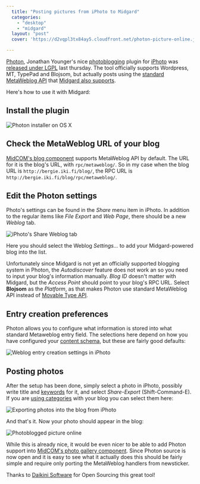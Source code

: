 ```yaml
---
  title: "Posting pictures from iPhoto to Midgard"
  categories: 
    - "desktop"
    - "midgard"
  layout: "post"
  cover: 'https://d2vqpl3tx84ay5.cloudfront.net/photon-picture-online.jpg'

---
```

[Photon][1], Jonathan Younger's nice [photoblogging][2] plugin for [iPhoto][3] was [released under LGPL][4] last thursday. The tool officially supports Wordpress, MT, TypePad and Blojsom, but actually posts using the [standard MetaWeblog API][5] that [Midgard also supports][6].

Here's how to use it with Midgard:

## Install the plugin

![Photon installer on OS X](https://d2vqpl3tx84ay5.cloudfront.net/photon-installer.jpg)

## Check the MetaWeblog URL of your blog

[MidCOM's blog component][7] supports MetaWeblog API by default. The URL for it is the blog's URL, with `rpc/metaweblog/`. So in my case when the blog URL is `http://bergie.iki.fi/blog/`, the RPC URL is `http://bergie.iki.fi/blog/rpc/metaweblog/`.

## Edit the Photon settings

Photo's settings can be found in the _Share_ menu item in iPhoto. In addition to the regular items like _File Export_ and _Web Page_, there should be a new _Weblog_ tab.

![iPhoto's Share Weblog tab](https://d2vqpl3tx84ay5.cloudfront.net/photon-weblog-tab.jpg)

Here you should select the Weblog _Settings..._ to add your Midgard-powered blog into the list.

Unfortunately since Midgard is not yet an officially supported blogging system in Photon, the _Autodiscover_ feature does not work an so you need to input your blog's information manually. _Blog ID_ doesn't matter with Midgard, but the _Access Point_ should point to your blog's RPC URL. Select __Blojsom__ as the _Platform_, as that makes Photon use standard MetaWeblog API instead of [Movable Type API][8].

## Entry creation preferences

Photon allows you to configure what information is stored into what standard Metaweblog entry field. The selections here depend on how you have configured your [content schema][9], but these are fairly good defaults:

![Weblog entry creation settings in iPhoto](https://d2vqpl3tx84ay5.cloudfront.net/photon-weblog-settings.jpg)

## Posting photos

After the setup has been done, simply select a photo in iPhoto, possibly write title and [keywords][10] for it, and select _Share_-_Export_ (Shift-Command-E). If you are [using categories][11] with your blog you can select them here:

![Exporting photos into the blog from iPhoto](https://d2vqpl3tx84ay5.cloudfront.net/photon-export-photo.jpg)

And that's it. Now your photo should appear in the blog:

![Photoblogged picture online](https://d2vqpl3tx84ay5.cloudfront.net/photon-picture-online.jpg)

While this is already nice, it would be even nicer to be able to add Photon support into [MidCOM's photo gallery component][12]. Since Photon source is now open and it is easy to see what it actually does this should be fairly simple and require only porting the MetaWeblog handlers from newsticker.

Thanks to [Daikini Software][13] for Open Sourcing this great tool!

[1]: http://www.daikini.com/photon/
[2]: http://en.wikipedia.org/wiki/Photoblog
[3]: http://www.apple.com/ilife/iphoto/
[4]: http://www.stopdesign.com/log/2005/08/28/photon-open-sourced.html
[5]: http://www.xmlrpc.com/metaWeblogApi
[6]: http://bergie.iki.fi/midcom-permalink-9496e99a793a6e8761a7813a64f9c567
[7]: http://www.midgard-project.org/midcom-permalink-8d9c73f7101deeb8019ef285c1090582
[8]: http://docs.nucleuscms.org/item/202
[9]: http://www.midgard-project.org/midcom-permalink-7cd14d19bbf0b9c8d31e6aceb0992eb9
[10]: http://homepage.mac.com/kenferry/software.html
[11]: http://www.midgard-project.org/midcom-permalink-086c901b8c6ef12ac5851b9f0bfd795a
[12]: http://www.midgard-project.org/midcom-permalink-c4c97cdd30e27c5009dfb286fa364002
[13]: http://www.daikini.com/
